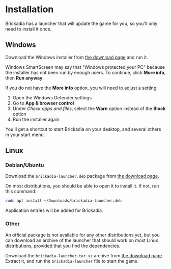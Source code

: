# Installation

Brickadia has a launcher that will update the game for you, so you'll only need to install it once.

## Windows

Download the Windows installer from [the download page] and run it.

Windows SmartScreen may say that "Windows protected your PC" because the installer has not been run by enough users. To continue, click **More info**, then **Run anyway**.

If you do not have the **More info** option, you will need to adjust a setting:

1. Open the Windows Defender settings
2. Go to **App & browser control**
3. Under *Check apps and files*, select the **Warn** option instead of the **Block** option
4. Run the installer again

You'll get a shortcut to start Brickadia on your desktop, and several others in your start menu.

## Linux

### Debian/Ubuntu

Download the `brickadia-launcher.deb` package from [the download page].

On most distributions, you should be able to open it to install it. If not, run this command:

```bash
sudo apt install ~/Downloads/brickadia-launcher.deb
```

Application entries will be added for Brickadia.

### Other

An official package is not available for any other distributions yet, but you can download an archive of the launcher that should work on most Linux distributions, provided that you find the dependencies.

Download the `brickadia-launcher.tar.xz` archive from [the download page]. Extract it, and run the `brickadia-launcher` file to start the game.

[the download page]: https://brickadia.com/download

